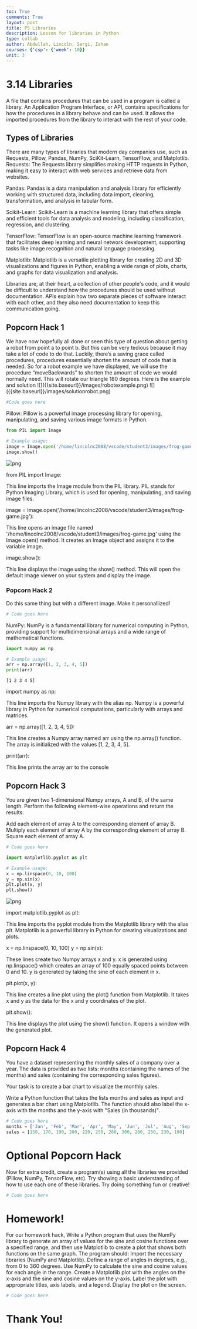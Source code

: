 ```yaml
---
toc: True
comments: True
layout: post
title: P5 Libraries
description: Lesson for libraries in Python
type: collab
author: Abdullah, Lincoln, Sergi, Ishan
courses: {'csp': {'week': 10}}
unit: 3
---
```


<h1>3.14 Libraries</h1>
A file that contains procedures that can be used in a program is called a library. An Application Program Interface, or API, contains specifications for how the procedures in a library behave and can be used. It allows the imported procedures from the library to interact with the rest of your code.
<h2>Types of Libraries</h2>
There are many types of libraries that modern day companies use, such as Requests, Pillow, Pandas, NumPy, SciKit-Learn, TensorFlow, and Matplotlib. Requests: The Requests library simplifies making HTTP requests in Python, making it easy to interact with web services and retrieve data from websites.

Pandas: Pandas is a data manipulation and analysis library for efficiently working with structured data, including data import, cleaning, transformation, and analysis in tabular form.

Scikit-Learn: Scikit-Learn is a machine learning library that offers simple and efficient tools for data analysis and modeling, including classification, regression, and clustering.

TensorFlow: TensorFlow is an open-source machine learning framework that facilitates deep learning and neural network development, supporting tasks like image recognition and natural language processing.

Matplotlib: Matplotlib is a versatile plotting library for creating 2D and 3D visualizations and figures in Python, enabling a wide range of plots, charts, and graphs for data visualization and analysis. 

Libraries are, at their heart, a collection of other people's code, and it would be difficult to understand how the procedures should be used without documentation. APIs explain how two separate pieces of software interact with each other, and they also need documentation to keep this communication going.  


<h2>Popcorn Hack 1</h2>
We have now hopefully all done or seen this type of question about getting a robot from point a to point b. But this can be very tedious because it may take a lot of code to do that. Luckily, there’s a saving grace called procedures, procedures essentially shorten the amount of code that is needed. So for a robot example we have displayed, we will use the procedure “moveBackwards” to shorten the amount of code we would normally need. This will rotate our triangle 180 degrees. Here is the example and solution
![]({{site.baseurl}}/images/robotexample.png)
![]({{site.baseurl}}/images/solutionrobot.png)


```python
#Code goes here
```

Pillow: Pillow is a powerful image processing library for opening, manipulating, and saving various image formats in Python.


```python
from PIL import Image

# Example usage:
image = Image.open('/home/lincolnc2008/vscode/student3/images/frog-game.jpg')#This is the path of the image
image.show()
```


    
![png](output_4_0.png)
    


from PIL import Image:

This line imports the Image module from the PIL library. PIL stands for Python Imaging Library, which is used for opening, manipulating, and saving image files.

image = Image.open('/home/lincolnc2008/vscode/student3/images/frog-game.jpg'):

This line opens an image file named '/home/lincolnc2008/vscode/student3/images/frog-game.jpg' using the Image.open() method. It creates an Image object and assigns it to the variable image.

image.show():

This line displays the image using the show() method. This will open the default image viewer on your system and display the image.

### Popcorn Hack 2
Do this same thing but with a different image. Make it personallized!


```python
# Code goes here
```

NumPy: NumPy is a fundamental library for numerical computing in Python, providing support for multidimensional arrays and a wide range of mathematical functions.


```python
import numpy as np

# Example usage:
arr = np.array([1, 2, 3, 4, 5])
print(arr)
```

    [1 2 3 4 5]


import numpy as np:

This line imports the Numpy library with the alias np. Numpy is a powerful library in Python for numerical computations, particularly with arrays and matrices.

arr = np.array([1, 2, 3, 4, 5]):

This line creates a Numpy array named arr using the np.array() function. The array is initialized with the values [1, 2, 3, 4, 5].

print(arr):

This line prints the array arr to the console

## Popcorn Hack 3
You are given two 1-dimensional Numpy arrays, A and B, of the same length. Perform the following element-wise operations and return the results:

Add each element of array A to the corresponding element of array B.
Multiply each element of array A by the corresponding element of array B.
Square each element of array A.


```python
# Code goes here
```


```python
import matplotlib.pyplot as plt

# Example usage:
x = np.linspace(0, 10, 100)
y = np.sin(x)
plt.plot(x, y)
plt.show()
```


    
![png](output_13_0.png)
    


import matplotlib.pyplot as plt:

This line imports the pyplot module from the Matplotlib library with the alias plt. Matplotlib is a powerful library in Python for creating visualizations and plots.

x = np.linspace(0, 10, 100)
y = np.sin(x):

These lines create two Numpy arrays x and y. x is generated using np.linspace() which creates an array of 100 equally spaced points between 0 and 10. y is generated by taking the sine of each element in x.

plt.plot(x, y):

This line creates a line plot using the plot() function from Matplotlib. It takes x and y as the data for the x and y coordinates of the plot.

plt.show():

This line displays the plot using the show() function. It opens a window with the generated plot.

## Popcorn Hack 4
You have a dataset representing the monthly sales of a company over a year. The data is provided as two lists: months (containing the names of the months) and sales (containing the corresponding sales figures).

Your task is to create a bar chart to visualize the monthly sales.

Write a Python function that takes the lists months and sales as input and generates a bar chart using Matplotlib. The function should also label the x-axis with the months and the y-axis with "Sales (in thousands)".


```python
# Code goes here
months = ['Jan', 'Feb', 'Mar', 'Apr', 'May', 'Jun', 'Jul', 'Aug', 'Sep', 'Oct', 'Nov', 'Dec']
sales = [150, 170, 190, 200, 220, 250, 280, 300, 280, 250, 230, 190]
```

<h1>Optional Popcorn Hack</h1>
Now for extra credit, create a program(s) using all the libraries we provided (Pillow, NumPy, TensorFlow, etc). Try showing a basic understanding of how to use each one of these libraries. Try doing something fun or creative!


```python
# Code goes here
```

<h1>Homework!</h1>
For our homework hack, Write a Python program that uses the NumPy library to generate an array of values for the sine and cosine functions over a specified range, and then use Matplotlib to create a plot that shows both functions on the same graph. The program should:
Import the necessary libraries (NumPy and Matplotlib).
Define a range of angles in degrees, e.g., from 0 to 360 degrees.
Use NumPy to calculate the sine and cosine values for each angle in the range.
Create a Matplotlib plot with the angles on the x-axis and the sine and cosine values on the y-axis.
Label the plot with appropriate titles, axis labels, and a legend.
Display the plot on the screen.










```python
# Code goes here
```

<h1>Thank You!</h1>
